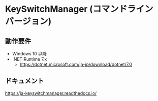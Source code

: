 # KeySwitchManager (コマンドラインバージョン)

## 動作要件

- Windows 10 以降
- .NET Runtime 7.x
  - https://dotnet.microsoft.com/ja-jp/download/dotnet/7.0

## ドキュメント

https://ja-keyswitchmanager.readthedocs.io/
